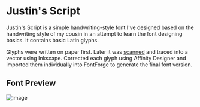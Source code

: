 # Justin's Script
Justin's Script is a simple handwriting-style font I've designed based on the handwriting style of my cousin in an attempt to learn the font designing basics. It contains basic Latin glyphs.

Glyphs were written on paper first. Later it was <a href="https://github.com/zcraber/Justins-Script/blob/main/Scan.pdf">scanned</a> and traced into a vector using Inkscape. Corrected each glyph using Affinity Designer and imported them individually into FontForge to generate the final font version.

## Font Preview

![image](https://user-images.githubusercontent.com/61133303/145890810-7656cc32-4979-40a6-b3de-699b86308e37.png)
